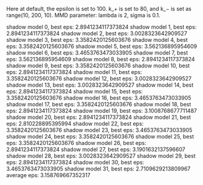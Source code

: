 Here at default, the epsilon is set to 100. k_+ is set to 80, and k_− is set as range(10, 200, 10). MMD parameter: lambda is 2, sigma is 0.1.

shadow model 0, best eps: 2.8941234117373824
shadow model 1, best eps: 2.8941234117373824
shadow model 2, best eps: 3.0028323642909527
shadow model 3, best eps: 3.3582420125603676
shadow model 4, best eps: 3.3582420125603676
shadow model 5, best eps: 3.562136895954609
shadow model 6, best eps: 3.4653763473033905
shadow model 7, best eps: 3.562136895954609
shadow model 8, best eps: 2.8941234117373824
shadow model 9, best eps: 3.3582420125603676
shadow model 10, best eps: 2.8941234117373824
shadow model 11, best eps: 3.3582420125603676
shadow model 12, best eps: 3.0028323642909527
shadow model 13, best eps: 3.0028323642909527
shadow model 14, best eps: 2.8941234117373824
shadow model 15, best eps: 3.3582420125603676
shadow model 16, best eps: 3.4653763473033905
shadow model 17, best eps: 3.3582420125603676
shadow model 18, best eps: 2.8941234117373824
shadow model 19, best eps: 3.1008768677711487
shadow model 20, best eps: 2.8941234117373824
shadow model 21, best eps: 2.810228895395994
shadow model 22, best eps: 3.3582420125603676
shadow model 23, best eps: 3.4653763473033905
shadow model 24, best eps: 3.3582420125603676
shadow model 25, best eps: 3.3582420125603676
shadow model 26, best eps: 2.8941234117373824
shadow model 27, best eps: 3.1901632137596607
shadow model 28, best eps: 3.0028323642909527
shadow model 29, best eps: 2.8941234117373824
shadow model 30, best eps: 3.4653763473033905
shadow model 31, best eps: 2.7109629213809967
average eps: 3.158769667352317
